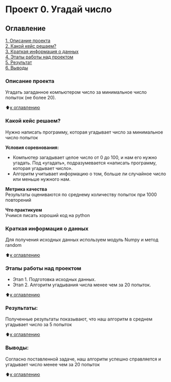 # Проект 0. Угадай число

## Оглавление  
[1. Описание проекта](https://github.com/CorhariS/sf_data_science/tree/main/Project0/README.md#Описание-проекта)  
[2. Какой кейс решаем?](https://github.com/CorhariS/sf_data_science/tree/main/Project0/README.md#Какой-кейс-решаем)  
[3. Краткая информация о данных](https://github.com/CorhariS/sf_data_science/tree/main/Project0/README.md#Краткая-информация-о-данных)  
[4. Этапы работы над проектом](https://github.com/CorhariS/sf_data_science/tree/main/Project0/README.md#Этапы-работы-над-проектом)  
[5. Результат](https://github.com/CorhariS/sf_data_science/tree/main/Project0/README.md#Результат)    
[6. Выводы](https://github.com/CorhariS/sf_data_science/tree/main/Project0/README.md#Выводы) 

### Описание проекта    
Угадать загаданное компьютером число за минимальное число попыток (не более 20).

:arrow_up:[к оглавлению](https://github.com/CorhariS/sf_data_science/tree/main/Project0/README.md#Оглавление)


### Какой кейс решаем?    
Нужно написать программу, которая угадывает число за минимальное число попыток

**Условия соревнования:**  
- Компьютер загадывает целое число от 0 до 100, и нам его нужно угадать. Под «угадать», подразумевается «написать программу, которая угадывает число».
- Алгоритм учитывает информацию о том, больше ли случайное число или меньше нужного нам.

**Метрика качества**     
Результаты оцениваются по среднему количеству попыток при 1000 повторений

**Что практикуем**     
Учимся писать хороший код на python 


### Краткая информация о данных
Для получения исходных данных используем модуль Numpy и метод random
  
:arrow_up:[к оглавлению](https://github.com/CorhariS/sf_data_science/tree/main/Project0/README.md#Оглавление)


### Этапы работы над проектом  
- Этап 1. Подготовка исходных данных.
- Этап 2. Алгоритм угадывания числа менее чем за 20 попыток.

:arrow_up:[к оглавлению](https://github.com/CorhariS/sf_data_science/tree/main/Project0/README.md#Оглавление)


### Результаты:  
Полученные результаты показывают, что наш алгоритм в среднем угадывает число за 5 попыток

:arrow_up:[к оглавлению](https://github.com/CorhariS/sf_data_science/tree/main/Project0/README.md#Оглавление)


### Выводы:  
Согласно поставленной задаче, наш алгоритм успешно справляется и угадывает число менее чем за 20 попыток

:arrow_up:[к оглавлению](https://github.com/CorhariS/sf_data_science/tree/main/Project0/README.md#Оглавление)

